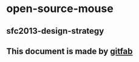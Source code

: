 # open-source-mouse
## sfc2013-design-strategy
This document is made by [gitfab](http://gitfab.org)
---
